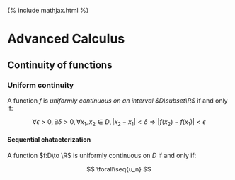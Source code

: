 ---
---
{% include mathjax.html %}
<div id="mathjax-preamble" style="display:none;">
$$
\newcommand{\seq}[1]{{\left{#1\right}}}
\def\Z{\mathbb{Z}}
\def\R{\mathbb{R}}
$$
</div>

# Advanced Calculus

## Continuity of functions <!-- 5 -->

### Uniform continuity <!-- 5.3 -->

A function $f$ is *uniformly continuous on an interval $D\subset\R$* if and only if:

$$
\forall\epsilon>0,
\exists\delta>0,
\forall x_1,x_2\in D,
|x_2-x_1|<\delta \Rightarrow
|f(x_2)-f(x_1)|<\epsilon
$$

#### Sequential chatacterization

A function $f:D\to \R$ is uniformly continuous on $D$ if and only if:

$$
\forall\seq{u_n}
$$